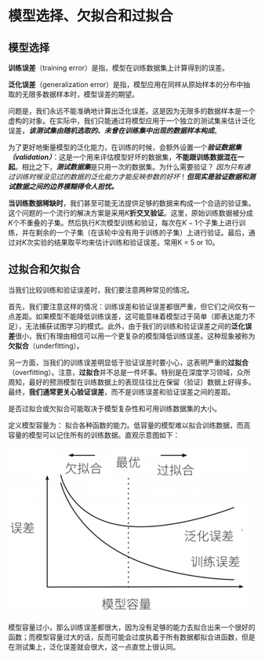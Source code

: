 # 模型选择、欠拟合和过拟合

## 模型选择

**训练误差**（training error）是指，模型在训练数据集上计算得到的误差。

**泛化误差**（generalization error）是指，模型应用在同样从原始样本的分布中抽取的无限多数据样本时，模型误差的期望。

问题是，我们永远不能准确地计算出泛化误差。这是因为无限多的数据样本是一个虚构的对象。在实际中，我们只能通过将模型应用于一个独立的测试集来估计泛化误差，***该测试集由随机选取的、未曾在训练集中出现的数据样本构成***。

为了更好地衡量模型的泛化能力，在训练的时候，会额外设置一个***验证数据集（validation）***：这是一个用来评估模型好坏的数据集，**不能跟训练数据混在一起**。相比之下，***测试数据集***是只用一次的数据集。为什么需要验证？ *因为只有通过训练时候没见过的数据的泛化能力才能反映参数的好坏*！***但现实是验证数据和测试数据之间的边界模糊得令人担忧。***

**当训练数据稀缺时**，我们甚至可能无法提供足够的数据来构成一个合适的验证集。这个问题的一个流行的解决方案是采用$K$**折交叉验证**。这里，原始训练数据被分成$K$个不重叠的子集。然后执行$K$次模型训练和验证，每次在$K-1$个子集上进行训练，并在剩余的一个子集（在该轮中没有用于训练的子集）上进行验证。最后，通过对$K$次实验的结果取平均来估计训练和验证误差。常用K = 5 or 10。

## 过拟合和欠拟合

当我们比较训练和验证误差时，我们要注意两种常见的情况。

首先，我们要注意这样的情况：训练误差和验证误差都很严重，但它们之间仅有一点差距。如果模型不能降低训练误差，这可能意味着模型过于简单（即表达能力不足），无法捕获试图学习的模式。此外，由于我们的训练和验证误差之间的**泛化误差**很小，我们有理由相信可以用一个更复杂的模型降低训练误差。这种现象被称为**欠拟合**（underfitting）。

另一方面，当我们的训练误差明显低于验证误差时要小心，这表明严重的**过拟合**（overfitting）。注意，**过拟合**并不总是一件坏事。特别是在深度学习领域，众所周知，最好的预测模型在训练数据上的表现往往比在保留（验证）数据上好得多。最终，**我们通常更关心验证误差**，而不是训练误差和验证误差之间的差距。

是否过拟合或欠拟合可能取决于模型复杂性和可用训练数据集的大小。

定义模型容量为： 拟合各种函数的能力。低容量的模型难以拟合训练数据，而高容量的模型可以记住所有的训练数据。直观示意图如下：

<img src="img/7.png" alt="image" style="zoom: 50%;" />

模型容量过小，那么训练误差都很大，因为没有足够的能力去拟合出来一个很好的函数；而模型容量过大的话，反而可能会过度执着于所有数据都拟合进函数，但是在测试集上，泛化误差就会很大，这一点直觉上很认同。